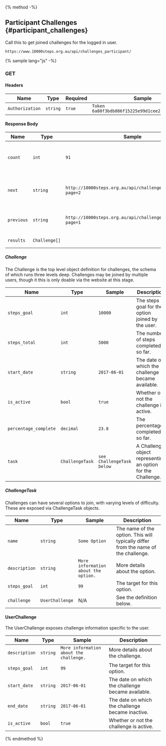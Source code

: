 {% method -%}
## Participant Challenges {#participant_challenges}

Call this to get joined challenges for the logged in user.
```
https://www.10000steps.org.au/api/challenges_participant/
```

{% sample lang="js" -%}

### GET ###
#### Headers ####
| Name | Type | Required | Sample |
| -- | -- | -- | -- |
| `Authorization` | `string` | `true` | `Token 6a80f3bdb886f15225e99d1cee2c0bce4a6d60d9` |

#### Response Body ####
| Name | Type | Sample | Description |
| --   | --   | --     | --          |
| `count` | `int` | `91` | The number of challenges available for this user |
| `next`  | `string` | `http://10000steps.org.au/api/challenges_participant/?page=2` | A URL to the next page of challenges for this user |
| `previous` | `string` | `http://10000steps.org.au/api/challenges_participant/?page=1` | A URL to the previous page |
| `results` | `Challenge[]` |  | A list of challenges |

##### Challenge #####

The Challenge is the top level object definition for challenges, the schema of which runs three levels deep. Challenges may be joined by multiple users, though it this is only doable via the website at this stage.

| Name | Type | Sample | Description |
| --   | --   | --     | --          |
| `steps_goal` | `int` | `10000` | The steps goal for the option joined by the user. |
| `steps_total` | `int` | `5000` | The number of steps completed so far. |
| `start_date` | `string` | `2017-06-01` | The date on which the challenge became available. |
| `is_active` | `bool` | `true` | Whether or not the challenge is active. |
| `percentage_complete` | `decimal` | `23.8` | The percentage completed so far. |
| `task` | `ChallengeTask` | `see ChallengeTask below` | A Challenge object representing an option for the Challenge. |

##### ChallengeTask #####

Challenges can have several options to join, with varying levels of difficulty. These are exposed via ChallengeTask objects.

| Name | Type | Sample | Description |
| --   | --   | --     | --          |
| `name` | `string` | `Some Option` | The name of the option. This will typically differ from the name of the challenge. |
| `description` | `string` | `More information about the option.` | More details about the option. |
| `steps_goal` | `int` | `99` | The target for this option. |
| `challenge` | `UserChallenge` | N/A | See the definition below. |

#### UserChallenge ####

The UserChallenge exposes challenge information specific to the user.

| Name | Type | Sample | Description |
| --   | --   | --     | --          |
| `description` | `string` | `More information about the challenge.` | More details about the challenge. |
| `steps_goal` | `int` | `99` | The target for this option. |
| `start_date` | `string` | `2017-06-01` | The date on which the challenge became available. |
| `end_date` | `string` | `2017-06-01` | The date on which the challenge became inactive. |
| `is_active` | `bool` | `true` | Whether or not the challenge is active. |

{% endmethod %}
